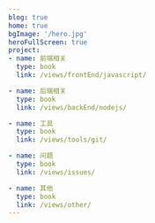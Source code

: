 ```yaml
---
blog: true
home: true
bgImage: '/hero.jpg'
heroFullScreen: true
project:
- name: 前端相关
  type: book
  link: /views/frontEnd/javascript/

- name: 后端相关
  type: book
  link: /views/backEnd/nodejs/

- name: 工具
  type: book
  link: /views/tools/git/

- name: 问题
  type: book
  link: /views/issues/

- name: 其他
  type: book
  link: /views/other/
---
```

